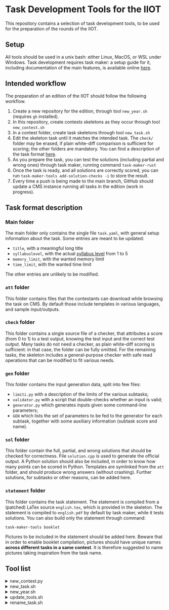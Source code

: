 # Task Development Tools for the IIOT

This repository contains a selection of task development tools, to be used for the preparation of the rounds of the IIOT.

## Setup

All tools should be used in a unix bash: either Linux, MacOS, or WSL under Windows. Task development requires task maker: a setup guide for it, including documentation of the main features, is available online [here](https://github.com/edomora97/task-maker-rust#readme).

## Intended workflow

The preparation of an edition of the IIOT should follow the following workflow.

1. Create a new repository for the edition, through tool `new_year.sh` (requires `gh` installed).
1. In this repository, create contests skeletons as they occur through tool `new_contest.sh`
1. In a contest folder, create task skeletons through tool `new_task.sh`
1. Edit the skeleton task until it matches the intended task. The `check/` folder may be erased, if plain white-diff comparison is sufficient for scoring; the other folders are mandatory. You can find a description of the task format [here](https://github.com/iio-team/tools#task-format-description).
1. As you prepare the task, you can test the solutions (including partial and wrong ones) through task maker, running command `task-maker-rust`
1. Once the task is ready, and all solutions are correctly scored, you can run `task-maker-tools add-solution-checks -i` to store the result.
1. Every time a push is being made to the main branch, GitHub should update a CMS instance running all tasks in the edition (work in progress).

## Task format description

### Main folder

The main folder only contains the single file `task.yaml`, with general setup information about the task. Some entries are meant to be updated:

- `title`, with a meaningful long title
- `syllabuslevel`, with the actual [syllabus level](https://squadre.olinfo.it/resources/syllabus.pdf) from 1 to 5
- `memory_limit`, with the wanted memory limit
- `time_limit`, with the wanted time limit

 The other entries are unlikely to be modified.

 ### `att` folder

This folder contains files that the contestants can download while browsing the task on CMS. By default those include templates in various languages, and sample input/outputs.

### `check` folder

This folder contains a single source file of a checker, that attributes a score (from 0 to 1) to a test output, knowing the test input and the correct test output. Many tasks do not need a checker, as plain white-diff scoring is sufficient: in that case, the folder can be fully omitted. For the remaining tasks, the skeleton includes a general-purpose checker with safe read operations that can be modified to fit various needs.

### `gen` folder

This folder contains the input generation data, split into few files:
- `limiti.py` with a description of the limits of the various subtasks;
- `validator.py` with a script that double-checks whether an input is valid;
- `generator.py` which generates inputs given some command-line parameters;
- `GEN` which lists the set of parameters to be fed to the generator for each subtask, together with some auxiliary information (subtask score and name).

### `sol` folder

This folder contain the full, partial, and wrong solutions that should be checked for correctness. File `solution.cpp` is used to generate the official output. A Python solution should also be included, in order to know how many points can be scored in Python. Templates are symlinked from the `att` folder, and should produce wrong answers (without crashing). Further solutions, for subtasks or other reasons, can be added here.

### `statement` folder

This folder contains the task statement. The statement is compiled from a (patched) LaTex source `english.tex`, which is provided in the skeleton. The statement is compiled to `english.pdf` by default by task maker, while it tests solutions. You can also build only the statement through command:
```
task-maker-tools booklet
```
Pictures to be included in the statement should be added here. Beware that in order to enable booklet compilation, pictures should have unique names **across different tasks in a same contest**. It is therefore suggested to name pictures taking inspiration from the task name.

## Tool list

<details>
<summary>new_contest.py</summary>

Creates a contest main folder. Requires to specify the round number, the year, the start and duration of the contest.

</details>

<details>
<summary>new_task.sh</summary>

Creates a task skeleton, given its name.

</details>

<details>
<summary>new_year.sh</summary>

Creates an edition repository, given the year.

</details>

<details>
<summary>update_tools.sh</summary>

If run in an edition repository, it updates the tools folder to the latest version.

</details>

<details>
<summary>rename_task.sh</summary>

If run in an task repository, given its current name and a new one, it renames the task.

</details>
